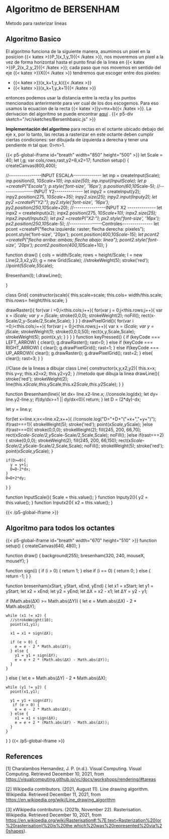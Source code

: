 # Algoritmo de BERSENHAM
Metodo para rasterizar lineas

## Algoritmo Basico
El algoritmo funciona de la siguiente manera, asumimos un pixel en la posicion {{< katex >}}P_1(x_1,y_1){{< /katex >}}, nos moveremos un pixel a la vez de forma horizontal hasta el punto final de la linea en  {{< katex >}}P_2(x_2,y_2){{< /katex >}}; cada paso que nos movemos en sentido del eje {{< katex >}}X{{< /katex >}} tendremos que escoger entre dos pixeles:
-  {{< katex >}}(x_k+1,y_k){{< /katex >}}
- {{< katex >}}(x_k+1,y_k+1){{< /katex >}}

entonces podemos usar la distancia entre la recta y los puntos mencionados anterirmente para ver cual de los dos escogemos. Para eso usamos la ecuacion de la recta {{< katex >}}y=mx+b{{< /katex >}}. La derivacion del algoritmo se puede encontrar [aqui](https://getsetcg.blogspot.com/2018/10/bresenham-line-drawing-derivation.html) .
{{< p5-div sketch="/vc/sketches/Bersenhbasic.js" >}}

**Implementación del algoritmo** para rectas en el octante ubicado debajo del eje x, por lo tanto, las rectas a rasterizar en este octante deben cumplir ciertas condiciones: ser dibujada de izquierda a derecha y tener una pendiente m tal que: 0>m>1.

{{< p5-global-iframe id="breath" width="850" height="500" >}}
let Scale = 40;
let l,g;
var cols,rows,rast,y2=8,x2=17;
function setup() {
  createCanvas(800,400); 
  
  //----------------INPUT ESCALA--------------
  let inp = createInput(Scale);
  inp.position(0, 10*Scale+10);
  inp.size(50);
  inp.input(InputScale);
  let p =createP("Escala");
  p.style('font-size', '16px');
  p.position(60,10*Scale-5);
  //----------------INPUT Y2--------------
  let inpy2 = createInput(y2);
  inpy2.position(275, 10*Scale+35);
  inpy2.size(25);
  inpy2.input(Inputy2);
  let py2 =createP("Y2:");
  py2.style('font-size', '16px');
  py2.position(250,10*Scale+20);
  //----------------INPUT X2 --------------
  let inpx2 = createInput(x2);
  inpx2.position(275, 10*Scale+10);
  inpx2.size(25);
  inpx2.input(Inputx2);
  let px2 =createP("X2:");
  px2.style('font-size', '16px');
  px2.position(250,10*Scale-5);
    //----------------Controles---------------
  let pcont =createP("flecha izquierda: raster; flecha derecha: pixeles");
  pcont.style('font-size', '20px');
  pcont.position(400,10*Scale-15);
  let pcont2 =createP("flecha arriba: ambas; flecha abajo: linea");
  pcont2.style('font-size', '20px');
  pcont2.position(400,10*Scale+10);
}


function draw() {
  cols = width/Scale;
  rows = height/Scale;
  l = new Line(2,3,x2,y2);
  g = new Grid(Scale);
    //strokeWeight(5);
    stroke('red');
    //point(5*Scale,5*Scale);
    
  Bresenham(l);
  l.drawLine();

    
}

class Grid{
  constructor(scale){
    this.scale=scale;
    this.cols= width/this.scale;
    this.rows= height/this.scale;
  }
  
  drawRaster(){
  for(var i =0;i<this.cols;i++){
      for(var j = 0;j<this.rows;j++){
        var x = i*Scale;
        var y = j*Scale;
        stroke(0,0,0);
        strokeWeight(2);
        noFill();
        rect(x-Scale/2,y-Scale/2,Scale,Scale);
      }
    }
  }
  drawPixelGrid(){
    for(var i =0;i<this.cols;i++){
      for(var j = 0;j<this.rows;j++){
        var x = i*Scale;
        var y = j*Scale;
        strokeWeight(1);
        stroke(0,0,0,50);
        rect(x,y,Scale,Scale);
        strokeWeight(5);
        point(x,y);
      }
    }
  }
}
function keyPressed() {
  if (keyCode === LEFT_ARROW) {
    clear();
    g.drawRaster();
    rast=0;
  } else if (keyCode === RIGHT_ARROW) {
    clear();
    g.drawPixelGrid();
    rast=1;
  } else if(keyCode === UP_ARROW){
    clear();
    g.drawRaster();
    g.drawPixelGrid();
    rast=2;
  } else{
    clear();
    rast=3;
  }
}


//Clase de la lineas a dibujar
class Line{
  constructor(x,y,x2,y2){
  this.x=x;
  this.y=y;
  this.x2=x2;
  this.y2=y2;
  }
  //metodo que dibuja la linea
  drawLine(){
    stroke('red');
    strokeWeight(2);
    line(this.x*Scale,this.y*Scale,this.x2*Scale,this.y2*Scale);
  }
}

function Bresenham(line){
  let dx= line.x2-line.x;
  //console.log(dx);
  let dy= line.y2-line.y;
  if(dy/dx>=1 || dy/dx<0){
    return;
  }
  let D = (2*dy)-dx;
  
  let y = line.y;
  
  for(let x=line.x;x<=line.x2;x++){
    //console.log("D="+D+"("+x+","+y+")");
    if(rast===1){
      strokeWeight(5);
      stroke('red');
      point(x*Scale,y*Scale);
    }else if(rast===0){
      stroke(0,0,0);
      strokeWeight(2);
      fill(245, 200, 66,70);
      rect(x*Scale-Scale/2,y*Scale-Scale/2,Scale,Scale);
      noFill();
    }else if(rast===2){
      stroke(0,0,0);
      strokeWeight(2);
      fill(245, 200, 66,150);
      rect(x*Scale-Scale/2,y*Scale-Scale/2,Scale,Scale);
      noFill();
      strokeWeight(5);
      stroke('red');
      point(x*Scale,y*Scale);
    }
 
    if(D>=0){
      y = y+1;
      D=D-2*dx;
    }
    D=D+2*dy;
  }
}

function InputScale(){
  Scale = this.value();
}
function Inputy2(){
  y2 = this.value();
}
function Inputx2(){
  x2 = this.value();
}


{{< /p5-global-iframe >}}


## Algoritmo para todos los octantes
{{< p5-global-iframe id="breath" width="670" height="510" >}}
function setup() {
createCanvas(640, 480);
}


function draw() {
 background(255);
  bresenham(320, 240, mouseX, mouseY);
}

function sign(i) {
  if (i > 0) {
    return 1;
  } else if (i == 0) {
    return 0;
  } else {
    return -1;
  }
}

function bresenham(xStart, yStart, xEnd, yEnd) {
  let x1 = xStart;
  let y1 = yStart;
  let x2 = xEnd;
  let y2 = yEnd;
  let ΔX = x2 - x1;
  let ΔY = y2 - y1;
  
  if (Math.abs(ΔX) >= Math.abs(ΔY)) {
    let e = Math.abs(ΔX) - 2 * Math.abs(ΔY);
  
    while (x1 != x2) {
      //strokeWeight(10);
      point(x1,y1);
      
      x1 = x1 + sign(ΔX);
      
      if (e > 0) {
        e = e - 2 * Math.abs(ΔY);
      } else {
        y1 = y1 + sign(ΔY);
        e = e + 2 * (Math.abs(ΔX) - Math.abs(ΔY));
      }
    }
  } else {
    let e = Math.abs(ΔY) - 2 * Math.abs(ΔX);
  
    while (y1 != y2) {
      point(x1,y1);
      
      y1 = y1 + sign(ΔY);
       if (e > 0) {
        e = e - 2 * Math.abs(ΔX);
      } else {
        x1 = x1 + sign(ΔX);
        e = e + 2 * (Math.abs(ΔY) - Math.abs(ΔX));
      }
    }    
  }
}
{{< /p5-global-iframe >}}
## References
[1] Charalambos Hernandez, J. P. (n.d.). Visual Computing. Visual Computing. Retrieved December 10, 2021, from https://visualcomputing.github.io/vc/docs/workshops/rendering/#tareas

[2] Wikipedia contributors. (2021, August 11). Line drawing algorithm. Wikipedia. Retrieved December 11, 2021, from https://en.wikipedia.org/wiki/Line_drawing_algorithm

[3] xWikipedia contributors. (2021b, November 22). Rasterisation. Wikipedia. Retrieved December 10, 2021, from https://en.wikipedia.org/wiki/Rasterisation#:%7E:text=Rasterization%20(or%20rasterisation)%20is%20the,which%20was%20represented%20via%20shapes).

